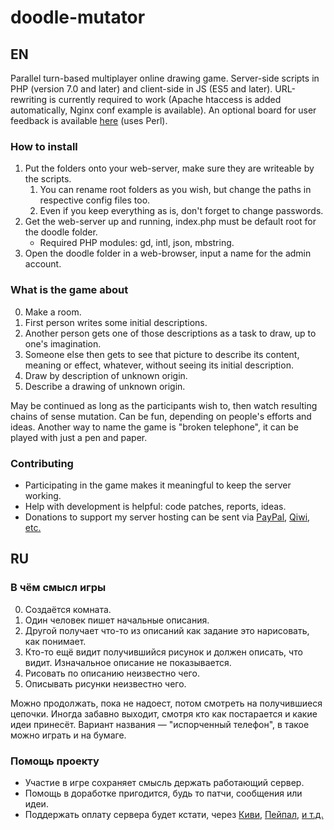 ﻿# doodle-mutator

## EN

Parallel turn-based multiplayer online drawing game.
Server-side scripts in PHP (version 7.0 and later) and client-side in JS (ES5 and later).
URL-rewriting is currently required to work (Apache htaccess is added automatically, Nginx conf example is available).
An optional board for user feedback is available [here](https://github.com/f2d/bakareha) (uses Perl).

### How to install

1. Put the folders onto your web-server, make sure they are writeable by the scripts.
	1. You can rename root folders as you wish, but change the paths in respective config files too.
	2. Even if you keep everything as is, don't forget to change passwords.
2. Get the web-server up and running, index.php must be default root for the doodle folder.
	* Required PHP modules: gd, intl, json, mbstring.
3. Open the doodle folder in a web-browser, input a name for the admin account.

### What is the game about

0. Make a room.
1. First person writes some initial descriptions.
2. Another person gets one of those descriptions as a task to draw, up to one's imagination.
3. Someone else then gets to see that picture to describe its content, meaning or effect, whatever, without seeing its initial description.
4. Draw by description of unknown origin.
5. Describe a drawing of unknown origin.

May be continued as long as the participants wish to, then watch resulting chains of sense mutation.
Can be fun, depending on people's efforts and ideas.
Another way to name the game is "broken telephone", it can be played with just a pen and paper.

### Contributing

* Participating in the game makes it meaningful to keep the server working.
* Help with development is helpful: code patches, reports, ideas.
* Donations to support my server hosting can be sent via [PayPal](https://www.paypal.com/cgi-bin/webscr?cmd=_s-xclick&hosted_button_id=PY8G49CJCDQLU), [Qiwi](https://qiwi.me/f2d), [etc.](https://2draw.me/index.htm)

## RU

### В чём смысл игры

0. Создаётся комната.
1. Один человек пишет начальные описания.
2. Другой получает что-то из описаний как задание это нарисовать, как понимает.
3. Кто-то ещё видит получившийся рисунок и должен описать, что видит. Изначальное описание не показывается.
4. Рисовать по описанию неизвестно чего.
5. Описывать рисунки неизвестно чего.

Можно продолжать, пока не надоест, потом смотреть на получившиеся цепочки.
Иногда забавно выходит, смотря кто как постарается и какие идеи принесёт.
Вариант названия — "испорченный телефон", в такое можно играть и на бумаге.

### Помощь проекту

* Участие в игре сохраняет смысль держать работающий сервер.
* Помощь в доработке пригодится, будь то патчи, сообщения или идеи.
* Поддержать оплату сервера будет кстати, через [Киви](https://qiwi.me/f2d), [Пейпал](https://www.paypal.com/cgi-bin/webscr?cmd=_s-xclick&hosted_button_id=PY8G49CJCDQLU), [и т.д.](https://2draw.me/index.htm)
